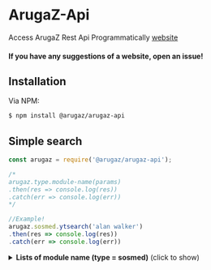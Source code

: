 # ArugaZ-Api
Access ArugaZ Rest Api Programmatically
[website](http://arugaz.my.id/)

#### If you have any suggestions of a website, open an issue!

## Installation

Via NPM:
```bash
$ npm install @arugaz/arugaz-api
```

## Simple search

```js
const arugaz = require('@arugaz/arugaz-api');

/*
arugaz.type.module-name(params)
.then(res => console.log(res))
.catch(err => console.log(err))
*/

//Example!
arugaz.sosmed.ytsearch('alan walker')
.then(res => console.log(res))
.catch(err => console.log(err))
```

<details>
  <summary><b>Lists of module name (type = sosmed)</b> (click to show)</summary>

| module name | params | response | description |
| :--- | :---------- | :--- | :--- |
| ytsearch | query | json | Youtube Search |
| ytaudio | url | json | Get Youtube Audio |
| ytvideo | url | json | Get Youtube Video |
| ytsearch | query | json | Youtube Search |
| ytsearch | query | json | Youtube Search |
| ytsearch | query | json | Youtube Search |
| ytsearch | query | json | Youtube Search |
| ytsearch | query | json | Youtube Search |
| ytsearch | query | json | Youtube Search |
| ytsearch | query | json | Youtube Search |
| ytsearch | query | json | Youtube Search |
| ytsearch | query | json | Youtube Search |
| ytsearch | query | json | Youtube Search |
| ytsearch | query | json | Youtube Search |
| ytsearch | query | json | Youtube Search |
| ytsearch | query | json | Youtube Search |
| ytsearch | query | json | Youtube Search |
| ytsearch | query | json | Youtube Search |
| ytsearch | query | json | Youtube Search |
| ytsearch | query | json | Youtube Search |

</details>
